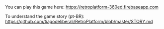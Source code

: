 You can play this game here:
https://retroplatform-360ed.firebaseapp.com

To understand the game story (pt-BR):
https://github.com/tiagodeliberali/RetroPlatform/blob/master/STORY.md
